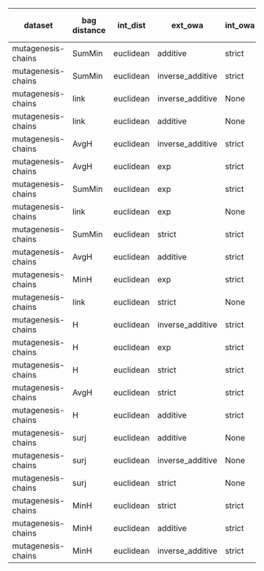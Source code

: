 | dataset | bag distance | int_dist | ext_owa | int_owa | Accuracy | F1 | TP | TN | FP | FN | Sensitivity | False Negative Rate | False Positive Rate | Specificity | Precission | False omission rate | FDR | Negative predictive value |
|---------|--------------|----------|---------|---------|----------|----|----|----|----|----|-------------|---------------------|---------------------|-------------|------------|---------------------|-----|---------------------------|
| mutagenesis-chains | SumMin | euclidean | additive | strict | 0.82 | 0.73 | 47 | 109 | 21 | 13 | 0.78 | 0.22 | 0.16 | 0.84 | 0.69 | 0.11 | 0.31 | 0.89 |
| mutagenesis-chains | SumMin | euclidean | inverse_additive | strict | 0.82 | 0.71 | 41 | 115 | 15 | 19 | 0.68 | 0.32 | 0.12 | 0.88 | 0.73 | 0.14 | 0.27 | 0.86 |
| mutagenesis-chains | link | euclidean | inverse_additive | None | 0.82 | 0.71 | 41 | 115 | 15 | 19 | 0.68 | 0.32 | 0.12 | 0.88 | 0.73 | 0.14 | 0.27 | 0.86 |
| mutagenesis-chains | link | euclidean | additive | None | 0.79 | 0.7 | 45 | 106 | 24 | 15 | 0.75 | 0.25 | 0.18 | 0.82 | 0.65 | 0.12 | 0.35 | 0.88 |
| mutagenesis-chains | AvgH | euclidean | inverse_additive | strict | 0.83 | 0.69 | 37 | 120 | 10 | 23 | 0.62 | 0.38 | 0.08 | 0.92 | 0.79 | 0.16 | 0.21 | 0.84 |
| mutagenesis-chains | AvgH | euclidean | exp | strict | 0.83 | 0.69 | 36 | 122 | 8 | 24 | 0.6 | 0.4 | 0.06 | 0.94 | 0.82 | 0.16 | 0.18 | 0.84 |
| mutagenesis-chains | SumMin | euclidean | exp | strict | 0.82 | 0.69 | 39 | 116 | 14 | 21 | 0.65 | 0.35 | 0.11 | 0.89 | 0.74 | 0.15 | 0.26 | 0.85 |
| mutagenesis-chains | link | euclidean | exp | None | 0.8 | 0.67 | 38 | 114 | 16 | 22 | 0.63 | 0.37 | 0.12 | 0.88 | 0.7 | 0.16 | 0.3 | 0.84 |
| mutagenesis-chains | SumMin | euclidean | strict | strict | 0.78 | 0.64 | 37 | 112 | 18 | 23 | 0.62 | 0.38 | 0.14 | 0.86 | 0.67 | 0.17 | 0.33 | 0.83 |
| mutagenesis-chains | AvgH | euclidean | additive | strict | 0.79 | 0.64 | 36 | 114 | 16 | 24 | 0.6 | 0.4 | 0.12 | 0.88 | 0.69 | 0.17 | 0.31 | 0.83 |
| mutagenesis-chains | MinH | euclidean | exp | strict | 0.78 | 0.64 | 37 | 111 | 19 | 23 | 0.62 | 0.38 | 0.15 | 0.85 | 0.66 | 0.17 | 0.34 | 0.83 |
| mutagenesis-chains | link | euclidean | strict | None | 0.78 | 0.63 | 36 | 112 | 18 | 24 | 0.6 | 0.4 | 0.14 | 0.86 | 0.67 | 0.18 | 0.33 | 0.82 |
| mutagenesis-chains | H | euclidean | inverse_additive | strict | 0.76 | 0.62 | 36 | 109 | 21 | 24 | 0.6 | 0.4 | 0.16 | 0.84 | 0.63 | 0.18 | 0.37 | 0.82 |
| mutagenesis-chains | H | euclidean | exp | strict | 0.75 | 0.6 | 35 | 108 | 22 | 25 | 0.58 | 0.42 | 0.17 | 0.83 | 0.61 | 0.19 | 0.39 | 0.81 |
| mutagenesis-chains | H | euclidean | strict | strict | 0.76 | 0.59 | 33 | 112 | 18 | 27 | 0.55 | 0.45 | 0.14 | 0.86 | 0.65 | 0.19 | 0.35 | 0.81 |
| mutagenesis-chains | AvgH | euclidean | strict | strict | 0.77 | 0.58 | 30 | 117 | 13 | 30 | 0.5 | 0.5 | 0.1 | 0.9 | 0.7 | 0.2 | 0.3 | 0.8 |
| mutagenesis-chains | H | euclidean | additive | strict | 0.72 | 0.58 | 37 | 100 | 30 | 23 | 0.62 | 0.38 | 0.23 | 0.77 | 0.55 | 0.19 | 0.45 | 0.81 |
| mutagenesis-chains | surj | euclidean | additive | None | 0.74 | 0.57 | 32 | 109 | 21 | 28 | 0.53 | 0.47 | 0.16 | 0.84 | 0.6 | 0.2 | 0.4 | 0.8 |
| mutagenesis-chains | surj | euclidean | inverse_additive | None | 0.75 | 0.55 | 29 | 114 | 16 | 31 | 0.48 | 0.52 | 0.12 | 0.88 | 0.64 | 0.21 | 0.36 | 0.79 |
| mutagenesis-chains | surj | euclidean | strict | None | 0.76 | 0.54 | 27 | 117 | 13 | 33 | 0.45 | 0.55 | 0.1 | 0.9 | 0.68 | 0.22 | 0.33 | 0.78 |
| mutagenesis-chains | MinH | euclidean | strict | strict | 0.74 | 0.48 | 23 | 118 | 12 | 37 | 0.38 | 0.62 | 0.09 | 0.91 | 0.66 | 0.24 | 0.34 | 0.76 |
| mutagenesis-chains | MinH | euclidean | additive | strict | 0.68 | 0.45 | 25 | 104 | 26 | 35 | 0.42 | 0.58 | 0.2 | 0.8 | 0.49 | 0.25 | 0.51 | 0.75 |
| mutagenesis-chains | MinH | euclidean | inverse_additive | strict | 0.76 | 0.45 | 19 | 125 | 5 | 41 | 0.32 | 0.68 | 0.04 | 0.96 | 0.79 | 0.25 | 0.21 | 0.75 |
